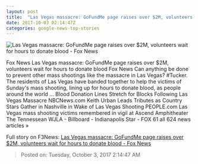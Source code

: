 ```yaml
---
layout: post
title:  "Las Vegas massacre: GoFundMe page raises over $2M, volunteers wait for hours to donate blood - Fox News"
date: 2017-10-03 02:14:47Z
categories: google-news-top-stories
---
```


![Las Vegas massacre: GoFundMe page raises over $2M, volunteers wait for hours to donate blood - Fox News](http://a57.foxnews.com/images.foxnews.com/content/fox-news/health/2017/10/02/las-vegas-massacre-call-for-blood-donors-to-help-hundreds-wounded/_jcr_content/article-text/article-par-14/inline_spotlight_ima/image.img.jpg/612/344/1506996333166.jpg?ve=1&tl=1)

Fox News Las Vegas massacre: GoFundMe page raises over $2M, volunteers wait for hours to donate blood Fox News Can anything be done to prevent other mass shootings like the massacre in Las Vegas? #Tucker. The residents of Las Vegas have banded together to help the victims of Sunday's mass shooting, lining up for hours to donate blood, as people around the world ... Blood Donation Lines Stretch for Blocks Following Las Vegas Massacre NBCNews.com Keith Urban Leads Tributes as Country Stars Gather in Nashville in Wake of Las Vegas Shooting PEOPLE.com Las Vegas mass shooting victims remembered in vigil at Ascend Amphitheater The Tennessean WJLA - Billboard - Indianapolis Star - FOX 61 all 624 news articles »


Full story on F3News: [Las Vegas massacre: GoFundMe page raises over $2M, volunteers wait for hours to donate blood - Fox News](http://www.f3nws.com/n/QeGqmE)

> Posted on: Tuesday, October 3, 2017 2:14:47 AM
